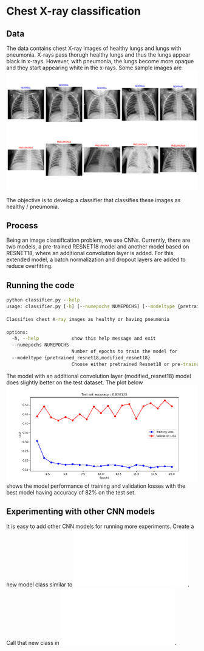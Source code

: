 # Chest X-ray classification

## Data
The data contains chest X-ray images of healthy lungs and lungs with pneumonia. X-rays pass thorugh healthy lungs and thus the lungs appear black in x-rays.
However, with pneumonia, the lungs become more opaque and they start appearing white in the x-rays.
Some sample images are ![shown below](lung_images.png)

The objective is to develop a classifier that classifies these images as healthy / pneumonia.

## Process
Being an image classification problem, we use CNNs. Currently, there are two models, a pre-trained RESNET18 model and another model based on RESNET18,
where an additional convolution layer is added. For this extended model, a batch normalization and dropout layers are added to reduce overfitting.

## Running the code
```cmd
python classifier.py --help
usage: classifier.py [-h] [--numepochs NUMEPOCHS] [--modeltype {pretrained_resnet18,modified_resnet18}]

Classifies chest X-ray images as healthy or having pneumonia

options:
  -h, --help            show this help message and exit
  --numepochs NUMEPOCHS
                        Number of epochs to train the model for
  --modeltype {pretrained_resnet18,modified_resnet18}
                        Choose either pretrained Resnet18 or pre-trained Resnet18 with additional convolution layers
```

The model with an additional convolution layer (modified_resnet18) model does slightly better on the test dataset.
The plot below ![plot below](chest_xray_loss_plot_modified_resnet18_20_epochs.png) shows the model performance of training and validation losses with the best model having accuracy of 82% on the test set.

## Experimenting with other CNN models
It is easy to add other CNN models for running more experiments. Create a new model class similar to ![chest_xray_model.py](chest_xray_model.py).
Call that new class in ![classifier.py](classifier.py).
